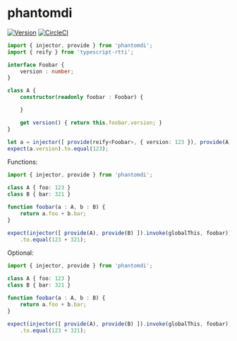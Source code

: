 # phantomdi

[![Version](https://img.shields.io/npm/v/phantomdi.svg)](https://www.npmjs.com/package/phantomdi)
[![CircleCI](https://circleci.com/gh/rezonant/phantomdi/tree/main.svg?style=shield)](https://circleci.com/gh/rezonant/phantomdi/tree/main)

```typescript
import { injector, provide } from 'phantomdi';
import { reify } from 'typescript-rtti';

interface Foobar { 
    version : number;
}

class A {
    constructor(readonly foobar : Foobar) {

    }

    get version() { return this.foobar.version; }
}

let a = injector([ provide(reify<Foobar>, { version: 123 }), provide(A) ]).provide(A)
expect(a.version).to.equal(123);
```

Functions:

```typescript
import { injector, provide } from 'phantomdi';

class A { foo: 123 }
class B { bar: 321 }

function foobar(a : A, b : B) {
    return a.foo + b.bar;
}

expect(injector([ provide(A), provide(B) ]).invoke(globalThis, foobar))
    .to.equal(123 + 321);
```

Optional:

```typescript
import { injector, provide } from 'phantomdi';

class A { foo: 123 }
class B { bar: 321 }

function foobar(a : A, b : B) {
    return a.foo + b.bar;
}

expect(injector([ provide(A), provide(B) ]).invoke(globalThis, foobar))
    .to.equal(123 + 321);
```